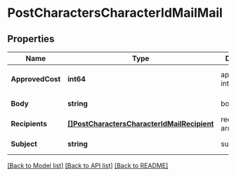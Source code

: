 # PostCharactersCharacterIdMailMail

## Properties
Name | Type | Description | Notes
------------ | ------------- | ------------- | -------------
**ApprovedCost** | **int64** | approved_cost integer | [optional] [default to 0]
**Body** | **string** | body string | [default to null]
**Recipients** | [**[]PostCharactersCharacterIdMailRecipient**](post_characters_character_id_mail_recipient.md) | recipients array | [default to null]
**Subject** | **string** | subject string | [default to null]

[[Back to Model list]](../README.md#documentation-for-models) [[Back to API list]](../README.md#documentation-for-api-endpoints) [[Back to README]](../README.md)

